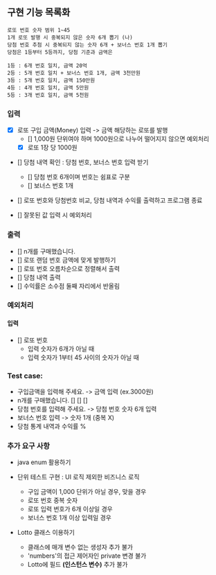 ## 구현 기능 목록화

```
로또 번호 숫자 범위 1~45
1개 로또 발행 시 중복되지 않은 숫자 6개 뽑기 (나)
당첨 번호 추첨 시 중복되지 않는 숫자 6개 + 보너스 번호 1개 뽑기
당첨은 1등부터 5등까지, 당첨 기준과 금액은

1등 : 6개 번호 일치, 금액 20억
2등 : 5개 번호 일치 + 보너스 번호 1개, 금액 3천만원
3등 : 5개 번호 일치, 금액 150만원
4등 : 4개 번호 일치, 금액 5만원
5등 : 3개 번호 일치, 금액 5천원
```
### 입력

- [x] 로또 구입 금액(Money) 입력 -> 금액 해당하는 로또를 발행
  - [] 1,000원 단위여야 하며 1000원으로 나누어 떨어지지 않으면 예외처리
  - [x] 로또 1장 당 1000원
  
- [] 당첨 내역 확인 : 당첨 번호, 보너스 번호 입력 받기
  - [] 당첨 번호 6개이며 번호는 쉼표로 구분
  - [] 보너스 번호 1개 
  
- [] 로또 번호와 당첨번호 비교, 당첨 내역과 수익률 출력하고 프로그램 종료
- [] 잘못된 값 입력 시 예외처리

### 출력

- [] n개를 구매했습니다.
- [] 로또 랜덤 번호 금액에 맞게 발행하기
- [] 로또 번호 오름차순으로 정렬해서 출력
- [] 당첨 내역 출력
- [] 수익률은 소수점 둘째 자리에서 반올림

### 예외처리
  
#### 입력

- [] 로또 번호 
  - 입력 숫자가 6개가 아닐 때
  - 입력 숫자가 1부터 45 사이의 숫자가 아닐 때

### Test case:
- 구입금액을 입력해 주세요. -> 금액 입력 (ex.3000원)
- n개를 구매했습니다. [] [] []
- 당첨 번호를 입력해 주세요. -> 당첨 번호 숫자 6개 입력
- 보너스 번호 입력 -> 숫자 1개 (중복 X)
- 당첨 통계 내역과 수익률 %

### 추가 요구 사항
- java enum 활용하기
- 단위 테스트 구현 : UI 로직 제외한 비즈니스 로직
  - 구입 금액이 1,000 단위가 아닐 경우, 맞을 경우
  - 로또 번호 중복 숫자
  - 로또 입력 번호가 6개 이상일 경우
  - 보너스 번호 1개 이상 입력일 경우

- Lotto 클래스 이용하기
  - 클래스에 매개 변수 없는 생성자 추가 불가
  - 'numbers'의 접근 제어자인 private 변경 불가
  - Lotto에 필드 __(인스턴스 변수)__ 추가 불가
